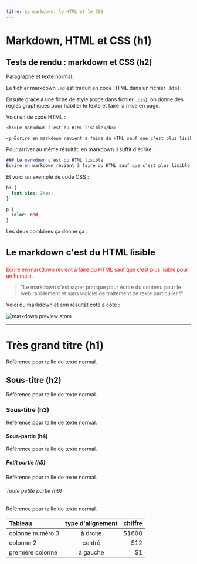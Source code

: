 ```yaml
---
titre: Le markdown, le HTML et le CSS
---
```


# Markdown, HTML et CSS (h1)

## Tests de rendu : markdown et CSS (h2)

Paragraphe et texte normal.

Le fichier markdown `.md` est traduit en code HTML dans un fichier `.html`.

Ensuite grace a une fiche de style (code dans fichier `.css`), on donne des regles graphiques pour habiller le texte et faire la mise en page.

Voici un de code HTML :

```html
<h3>Le markdown c'est du HTML lisible</h3>

<p>Écrire en markdown revient à faire du HTML sauf que c'est plus lisible pour un humain.</p>
```

Pour arriver au même résultât, en markdown il suffit d'écrire :

```markdown
### Le markdown c'est du HTML lisible
Écrire en markdown revient à faire du HTML sauf que c'est plus lisible pour un humain.
```

Et voici un exemple de code CSS :

```css
h3 {
  font-size: 24px;
}

p {
  color: red;
}
```

Les deux combines ça donne ça :

<h3 style='font-size: 24px;'>Le markdown c'est du HTML lisible</h3>

<p style='color: red;'>Écrire en markdown revient à faire du HTML sauf que c'est plus lisible pour un humain.</p>

> "Le markdown c'est super pratique pour écrire du contenu pour le web rapidement et sans logiciel de traitement de texte particulier !"

Voici du markdown et son résultât côte à côte :

![markdown preview atom](images/markdown-preview.png)

---

# Très grand titre (h1)
Référence pour taille de texte normal.

## Sous-titre (h2)
Référence pour taille de texte normal.

### Sous-titre (h3)
Référence pour taille de texte normal.

#### Sous-partie (h4)
Référence pour taille de texte normal.

##### Petit partie (h5)
Référence pour taille de texte normal.

###### Toute petite partie (h6)
Référence pour taille de texte normal.


| Tableau           | type d'alignement | chiffre  |
|:----------------- |:-----------------:| --------:|
| colonne numéro 3  | à droite          |    $1600 |
| colonne 2         | centré            |      $12 |
| première colonne  | à gauche          |       $1 |
